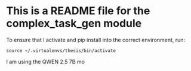 # This is a README file for the complex_task_gen module
To ensure that I activate and pip install into the correct environment, run:

`source ~/.virtualenvs/thesis/bin/activate`

I am using the QWEN 2.5 7B mo